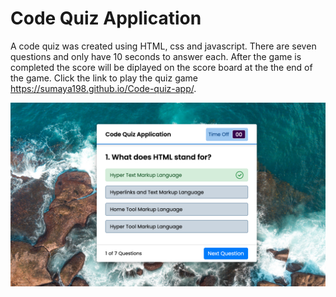 # Code Quiz Application

A code quiz was created using HTML, css and javascript. There are seven questions and only have 10 seconds to answer each. After the game is completed the score will be diplayed on the score board at the the end of the game. Click the link to play the quiz game https://sumaya198.github.io/Code-quiz-app/.








![code game screenshot](quizImg.jpg)

